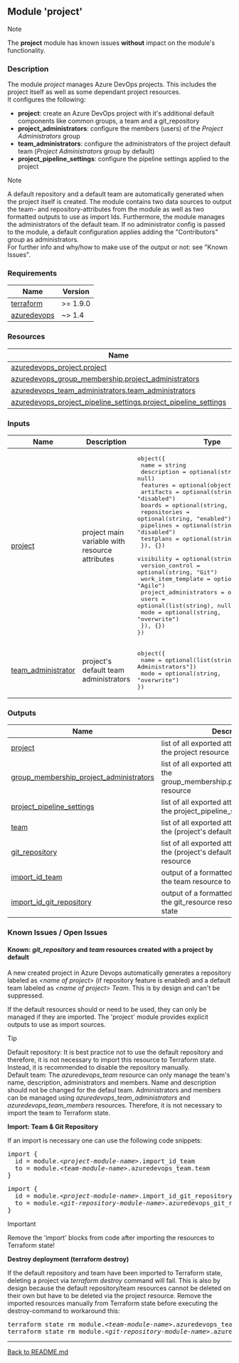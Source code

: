 ## Module 'project'

> [!NOTE]  
> The **project** module has known issues **without** impact on the module's functionality. 

### Description

The module <i>project</i> manages Azure DevOps projects. This includes the project itself as well as some dependant project resources.  
It configures the following:  
* **project**: create an Azure DevOps project with it's additional default components like common groups, a team and a git_repository
* **project_administrators**: configure the members (users) of the *Project Administrators* group
* **team_administrators**: configure the administrators of the project default team (*Project Administrators* group by default)
* **project_pipeline_settings**: configure the pipeline settings applied to the project

> [!NOTE]  
> A default repository and a default team are automatically generated when the project itself is created. The module contains two data sources to output the team- and repository-attributes from the module as well as two formatted outputs to use as import Ids. Furthermore, the module manages the administrators of the default team. If no administrator config is passed to the module, a default configuration applies adding the "Contributors" group as administrators.  
> For further info and why/how to make use of the output or not: see "Known Issues".  

### Requirements

| Name | Version |
|------|---------|
| <a name="requirement_terraform"></a> [terraform](#requirement\_terraform) | >= 1.9.0 |
| <a name="requirement_azuredevops"></a> [azuredevops](#requirement\_azuredevops) | ~> 1.4 |

### Resources

| Name | Type |
|------|------|
| [azuredevops_project.project](https://registry.terraform.io/providers/microsoft/azuredevops/latest/docs/resources/project) | resource |
| [azuredevops_group_membership.project_administrators](https://registry.terraform.io/providers/microsoft/azuredevops/latest/docs/resources/group_membership) | resource |
| [azuredevops_team_administrators.team_administrators](https://registry.terraform.io/providers/microsoft/azuredevops/latest/docs/resources/team_administrators) | resource |
| [azuredevops_project_pipeline_settings.project_pipeline_settings](https://registry.terraform.io/providers/microsoft/azuredevops/latest/docs/resources/project_pipeline_settings) | resource |


### Inputs

| Name | Description | Type | Default | Required |
|------|-------------|------|---------|:--------:|
| <a name="input_project"></a> [project](#input\_project) | project main variable with resource attributes | <pre>object({<br>  name = string<br>  description = optional(string, null)<br>  features = optional(object({<br>    artifacts = optional(string, "disabled")<br>    boards = optional(string, "enabled")<br>    repositories = optional(string, "enabled")<br>    pipelines = optional(string, "disabled")<br>    testplans = optional(string, "disabled")<br>  }), {})<br>  visibility = optional(string, "private")<br>  version_control = optional(string, "Git")<br>  work_item_template = optional(string, "Agile")<br>  project_administrators = optional(object({<br>    users = optional(list(string), null)<br>    mode = optional(string, "overwrite")<br>  }), {})<br>})</pre> | none | yes |
| <a name="input_team_administrator"></a> [team\_administrator](#input\_team\_administrator) | project's default team administrators | <pre>object({<br>  name = optional(list(string), ["Project Administrators"])<br>  mode = optional(string, "overwrite")<br>})</pre> | <pre>object({<br>  name = ["Project Administrators"]<br>  mode = "overwrite"<br>})</pre> | no |

### Outputs

| Name | Description |
|------|-------------|
| <a name="ouput_project"></a> [project](#output\_project) | list of all exported attributes values from the project resource |
| <a name="ouput_group_membership_project_administrators"></a> [group\_membership\_project\_administrators](#output\_group\_membership\_project\_administrators) | list of all exported attribute values from the group_membership.project_administrators resource |
| <a name="ouput_project_pipeline_settings"></a> [project_pipeline_settings](#output\_project\_pipeline\_settings) | list of all exported attributes values from the project_pipeline_settings resource |
| <a name="ouput_team"></a> [team](#output\_team) | list of all exported attributes values from the (project's default) team resource |
| <a name="ouput_git_repository"></a> [git_repository](#output\_git\_repository) | list of all exported attributes values from the (project's default) git_repository resource |
| <a name="ouput_import_id_team"></a> [import_id_team](#output\_import\_id\_team) | output of a formatted id needed to import the team resource to Terraform state |
| <a name="ouput_import_id_git_repository"></a> [import_id_git_repository](#output\_import\_id\_git\_repository) | output of a formatted id needed to import the git_resource resource to Terraform state |

### Known Issues / Open Issues

#### Known: <i>git_repository</i> and <i>team</i> resources created with a project by default
 
A new created project in Azure Devops automatically generates a repository labeled as <i>&lt;name of project&gt;</i> (if repository feature is enabled) and a default team labeled as <i>&lt;name of project&gt; Team</i>. This is by design and can't be suppressed.  
  
If the default resources should or need to be used, they can only be managed if they are imported. The 'project' module provides explicit outputs to use as import sources.  

> [!TIP]  
> Default repository: It is best practice not to use the default repository and therefore, it is not necessary to import this resource to Terraform state. Instead, it is recommended to disable the repository manually.  
> Default team: The <i>azuredevops_team</i> resource can only manage the team's name, description, administrators and members. Name and description should not be changed for the defaul team. Administrators and members can be managed using <i>azuredevops_team_administrators</i> and <i>azuredevops_team_members</i> resources. Therefore, it is not necessary to import the team to Terraform state.  

**Import: Team & Git Repository**

If an import is necessary one can use the following code snippets:

<pre>
import {
  id = module.<i>&lt;project-module-name&gt;</i>.import_id_team
  to = module.<i>&lt;team-module-name&gt;</i>.azuredevops_team.team
}
</pre>

<pre>
import {
  id = module.<i>&lt;project-module-name&gt;</i>.import_id_git_repository
  to = module.<i>&lt;git-repository-module-name&gt;</i>.azuredevops_git_repository.git_repository
}
</pre>

> [!IMPORTANT]  
> Remove the 'import' blocks from code after importing the resources to Terraform state!

**Destroy deployment (terraform destroy)**

If the default repository and team have been imported to Terraform state, deleting a project via *terraform destroy* command will fail. This is also by design because the default repository/team resources cannot be deleted on their own but have to be deleted via the project resource. Remove the imported resources manually from Terraform state before executing the destroy-command to workaround this:  

<pre>
terraform state rm module.<i>&lt;team-module-name&gt;</i>.azuredevops_team.team
terraform state rm module.<i>&lt;git-repository-module-name&gt;</i>.azuredevops_git_repository.git_repository
</pre>
  
---
  
[Back to README.md](../README.md)  
